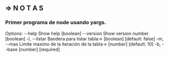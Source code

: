 ## => N O T A S
### Primer programa de node usando yargs.

Options:
      --help     Show help                                             [boolean]
      --version  Show version number                                   [boolean]
  -l, --listar   Bandera para listar tabla->          [boolean] [default: false]
  -m, --max      Limite maximo de la iteración de la tabla->
                                                          [number] [default: 10]
  -b, --base                                                 [number] [required]


